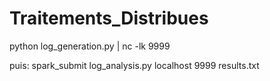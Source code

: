 # Traitements_Distribues

python log_generation.py | nc -lk 9999

puis:
spark_submit log_analysis.py localhost 9999 results.txt